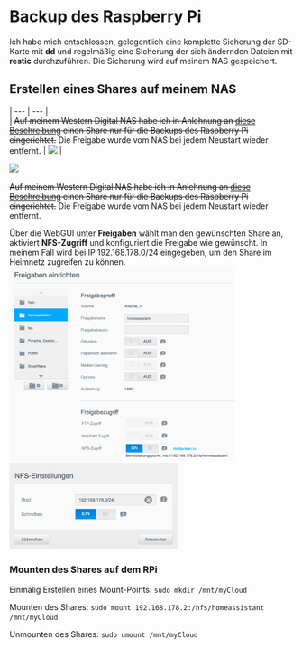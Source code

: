 # Backup des Raspberry Pi

Ich habe mich entschlossen, gelegentlich eine komplette Sicherung der SD-Karte mit **dd** und regelmäßig eine Sicherung der sich ändernden Dateien mit **restic** durchzuführen. Die Sicherung wird auf meinem NAS gespeichert.  

## Erstellen eines Shares auf meinem NAS

| --- | --- |   
| ~~Auf meinem Western Digital NAS habe ich in Anlehnung an [diese Beschreibung](https://trendblog.net/how-to-mount-your-media-server-or-nas-drive-to-a-raspberry-pi/) einen Share nur für die Backups des Raspberry Pi eingerichtet.~~ Die Freigabe wurde vom NAS bei jedem Neustart wieder entfernt.        | <img src="https://static.slickdealscdn.com/attachment/1/3/0/7/2/4/5/5/6810047.attach" width="150">           |


<img src="https://static.slickdealscdn.com/attachment/1/3/0/7/2/4/5/5/6810047.attach" width="150">  

~~Auf meinem Western Digital NAS habe ich in Anlehnung an [diese Beschreibung](https://trendblog.net/how-to-mount-your-media-server-or-nas-drive-to-a-raspberry-pi/) einen Share nur für die Backups des Raspberry Pi eingerichtet.~~ Die Freigabe wurde vom NAS bei jedem Neustart wieder entfernt.

Über die WebGUI unter **Freigaben** wählt man den gewünschten Share an, aktiviert **NFS-Zugriff** und konfiguriert die Freigabe wie gewünscht. In meinem Fall wird bei IP 192.168.178.0/24 eingegeben, um den Share im Heimnetz zugreifen zu können.  
<img src="images/backup-wd-share.png" width="400"><img src="images/backup-wd-share-settings.png" width="300">

### Mounten des Shares auf dem RPi

Einmalig Erstellen eines Mount-Points: `sudo mkdir /mnt/myCloud`

Mounten des Shares: `sudo mount 192.168.178.2:/nfs/homeassistant /mnt/myCloud`

Unmounten des Shares: `sudo umount /mnt/myCloud`
